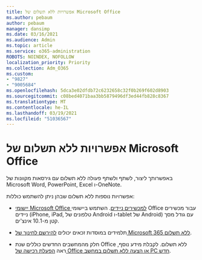 ```yaml
---
title: אפשרויות ללא תשלום של Microsoft Office
ms.author: pebaum
author: pebaum
manager: dansimp
ms.date: 03/16/2021
ms.audience: Admin
ms.topic: article
ms.service: o365-administration
ROBOTS: NOINDEX, NOFOLLOW
localization_priority: Priority
ms.collection: Adm_O365
ms.custom:
- "9827"
- "9005684"
ms.openlocfilehash: 5dca3e02dfdb72c6232658c32f0b269f602d8903
ms.sourcegitcommit: c08bed4071baa3bb5879496df3ed44fb828c8367
ms.translationtype: MT
ms.contentlocale: he-IL
ms.lasthandoff: 03/19/2021
ms.locfileid: "51036567"
---
```

# <a name="free-microsoft-office-options"></a>אפשרויות ללא תשלום של Microsoft Office

באפשרותך ליצור, לשתף ולשתף פעולה ללא תשלום עם גירסאות מקוונות של Microsoft Word, PowerPoint, Excel ו-OneNote.

אפשרויות נוספות ללא תשלום שבהן ניתן להשתמש כוללות:

- [יישומי Microsoft Office למכשירים ניידים](https://products.office.com/mobile/office?wt.mc_id=Cons_Office_Chatbot). השתמש ביישומי Office עבור מכשירים ניידים (iPhone, iPad, טלפונים של Android ו-tablet של Android) עם גודל מסך קטן מ-10.1 אינצ'ים.

- תלמידים במוסדות זכאים יכולים [להירשם לחינוך של Microsoft 365 ללא תשלום](https://www.microsoft.com/education/products/office?wt.mc_id=Cons_Office_Chatbot).

- חלק מהמחשבים החדשים כוללים שנת Office ללא תשלום. לקבלת מידע נוסף, ראה [הפעלת רכישה של Office או הצעה ללא תשלום במחשב PC חדש](https://support.office.com/article/89881633-0b26-4ca8-816b-93f347bd92c0?wt.mc_id=Cons_Office_Chatbot).